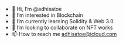 - 👋 Hi, I’m @adhisatoe
- 👀 I’m interested in Blockchain
- 🌱 I’m currently learning Solidity & Web 3.0
- 💞️ I’m looking to collaborate on NFT works
- 📫 How to reach me adhisatoe@icloud.com

<!---
adhisatoe/adhisatoe is a ✨ special ✨ repository because its `README.md` (this file) appears on your GitHub profile.
You can click the Preview link to take a look at your changes.
--->

